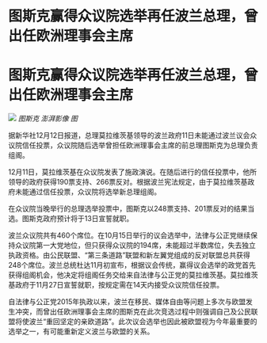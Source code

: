 # 图斯克赢得众议院选举再任波兰总理，曾出任欧洲理事会主席

# 图斯克赢得众议院选举再任波兰总理，曾出任欧洲理事会主席

![](https://inews.gtimg.com/om_bt/O449upCPmGjauQ0Bl5bIYPLmilAEiAqVNqXEn3ubFCyU0AA/1000)
_图斯克 澎湃影像 图_

据新华社12月12日报道，总理莫拉维茨基领导的波兰政府11日未能通过波兰议会众议院信任投票，众议院随后选举曾担任欧洲理事会主席的前总理图斯克为总理负责组阁。

12月11日，莫拉维茨基在众议院发表了施政演说。在随后进行的信任投票中，他所领导的政府获得190票支持、266票反对。根据波兰宪法规定，由于莫拉维茨基政府未能通过信任投票，众议院将选举新总理组阁。

在众议院当晚举行的总理选举投票中，图斯克以248票支持、201票反对的结果当选。图斯克政府预计将于13日宣誓就职。

波兰众议院共有460个席位。在10月15日举行的议会选举中，法律与公正党继续保持众议院第一大党地位，但只获得众议院的194席，未能超过半数席位，失去独立执政资格。由公民联盟、“第三条道路”联盟和新左翼党组成的反对联盟总共获得248个席位。波兰总统杜达11月初宣布，根据议会传统，赢得议会选举的政党首先获得组阁机会，他决定将组阁任务交给来自法律与公正党的莫拉维茨基。莫拉维茨基政府于11月27日宣誓就职，按规定需在14天内接受众议院信任投票。

自法律与公正党2015年执政以来，波兰在移民、媒体自由等问题上多次与欧盟发生冲突，而曾出任欧洲理事会主席的图斯克在此次竞选过程中则强调自己及公民联盟将使波兰“重回坚定的亲欧道路”。此次议会选举也因此被欧盟视为今年最重要的选举之一，有可能重新定义波兰与欧盟的关系。

